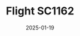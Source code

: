 ---
layout: photo-detail
title: "Flight SC1162"
date: 2025-01-19
collection: photos
header:
  teaser: "https://kw-aviation.oss-cn-beijing.aliyuncs.com/25.1.19.SC1162.JPG"
shooting_date: 2025-01-19
flight_number: "SC1162"
origin_destination: "ZUH-PEK"
registration_number: ""
aircraft_type: "Boeing 737-800"
livery: ""
---